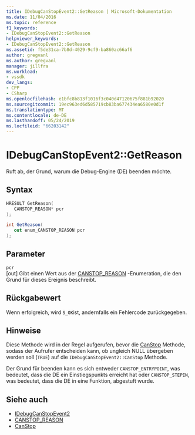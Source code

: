 ```yaml
---
title: IDebugCanStopEvent2::GetReason | Microsoft-Dokumentation
ms.date: 11/04/2016
ms.topic: reference
f1_keywords:
- IDebugCanStopEvent2::GetReason
helpviewer_keywords:
- IDebugCanStopEvent2::GetReason
ms.assetid: f5de31ca-7b8d-4029-9cf9-ba860ac66af6
author: gregvanl
ms.author: gregvanl
manager: jillfra
ms.workload:
- vssdk
dev_langs:
- CPP
- CSharp
ms.openlocfilehash: e1bfc8b813f1016f3c040d47120675f881b92020
ms.sourcegitcommit: 19ec963ed6d585719cb83ba677434ea6580e0d1f
ms.translationtype: MT
ms.contentlocale: de-DE
ms.lasthandoff: 05/24/2019
ms.locfileid: "66203142"
---
```

# <a name="idebugcanstopevent2getreason"></a>IDebugCanStopEvent2::GetReason
Ruft ab, der Grund, warum die Debug-Engine (DE) beenden möchte.

## <a name="syntax"></a>Syntax

```cpp
HRESULT GetReason( 
   CANSTOP_REASON* pcr
);
```

```csharp
int GetReason( 
   out enum_CANSTOP_REASON pcr
);
```

## <a name="parameters"></a>Parameter
`pcr`\
[out] Gibt einen Wert aus der [CANSTOP_REASON](../../../extensibility/debugger/reference/canstop-reason.md) -Enumeration, die den Grund für dieses Ereignis beschreibt.

## <a name="return-value"></a>Rückgabewert
 Wenn erfolgreich, wird `S_OK`ist, andernfalls ein Fehlercode zurückgegeben.

## <a name="remarks"></a>Hinweise
 Diese Methode wird in der Regel aufgerufen, bevor die [CanStop](../../../extensibility/debugger/reference/idebugcanstopevent2-canstop.md) Methode, sodass der Aufrufer entscheiden kann, ob ungleich NULL übergeben werden soll (`TRUE`) auf die `IDebugCanStopEvent2::CanStop` Methode.

 Der Grund für beenden kann es sich entweder `CANSTOP_ENTRYPOINT`, was bedeutet, dass die DE ein Einstiegspunkts erreicht hat oder `CANSTOP_STEPIN`, was bedeutet, dass die DE in eine Funktion, abgestuft wurde.

## <a name="see-also"></a>Siehe auch
- [IDebugCanStopEvent2](../../../extensibility/debugger/reference/idebugcanstopevent2.md)
- [CANSTOP_REASON](../../../extensibility/debugger/reference/canstop-reason.md)
- [CanStop](../../../extensibility/debugger/reference/idebugcanstopevent2-canstop.md)